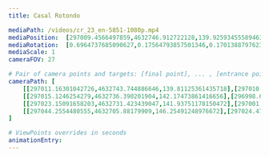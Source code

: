 ```yaml
---
title: Casal Rotondo

mediaPath: /videos/cr_23_en-5851-1080p.mp4
mediaPosition:  [297009.4566497859,4632746.912722128,139.92593455589463]
mediaRotation:  [0.6964737685090627,0.17564793857501346,0.17013887976237105,0.6746294190489608]
mediaScale: 1
cameraFOV: 27

# Pair of camera points and targets: [final point], ... , [entrance point]
cameraPath: [
    [[297011.16301042726,4632743.744886646,139.81125361435718],[297010.4698560251,4632745.031718431,139.85783907673988]],
    [[297015.1246254279,4632736.390201904,142.17473861416656],[296998.63487533707,4632762.088837383,136.5510806519757]],
    [[297023.15091658203,4632731.423439047,141.93751178150472],[297001.8972668678,4632753.974080365,140.0118424353924]],
    [[297044.2554480555,4632705.88179909,146.25491248976672],[297024.4702099611,4632728.617290341,138.7984358714868]]
]

# ViewPoints overrides in seconds
animationEntry:
---
```

